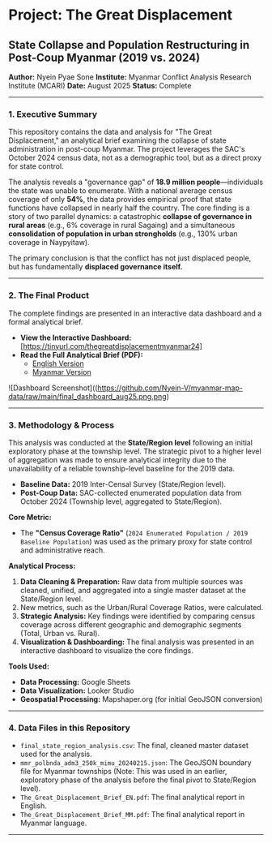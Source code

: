 # Project: The Great Displacement
## State Collapse and Population Restructuring in Post-Coup Myanmar (2019 vs. 2024)

**Author:** Nyein Pyae Sone
**Institute:** Myanmar Conflict Analysis Research Institute (MCARI)
**Date:** August 2025
**Status:** Complete

---

### **1. Executive Summary**

This repository contains the data and analysis for "The Great Displacement," an analytical brief examining the collapse of state administration in post-coup Myanmar. 
The project leverages the SAC's October 2024 census data, not as a demographic tool, but as a direct proxy for state control.

The analysis reveals a "governance gap" of **18.9 million people**—individuals the state was unable to enumerate. 
With a national average census coverage of only **54%**, the data provides empirical proof that state functions have collapsed in nearly half the country. 
The core finding is a story of two parallel dynamics: a catastrophic **collapse of governance in rural areas** 
(e.g., 6% coverage in rural Sagaing) and a simultaneous **consolidation of population in urban strongholds** (e.g., 130% urban coverage in Naypyitaw).

The primary conclusion is that the conflict has not just displaced people, but has fundamentally **displaced governance itself.**

---

### **2. The Final Product**

The complete findings are presented in an interactive data dashboard and a formal analytical brief.

*   **View the Interactive Dashboard:** [https://tinyurl.com/thegreatdisplacementmyanmar24]
*   **Read the Full Analytical Brief (PDF):**
    *   [English Version](https://github.com/Nyein-V/myanmar-map-data/raw/main/The%20Great%20Displacement%20(1).pdf)
    *   [Myanmar Version](https://github.com/Nyein-V/myanmar-map-data/raw/main/The%20Great%20Displacement%20(Burmese%20Version)%20(1).pdf)

![Dashboard Screenshot]((https://github.com/Nyein-V/myanmar-map-data/raw/main/final_dashboard_aug25.png.png)

---

### 3. Methodology & Process

This analysis was conducted at the **State/Region level** following an initial exploratory phase at the township level. 
The strategic pivot to a higher level of aggregation was made to ensure analytical integrity due to the unavailability of a reliable township-level baseline for the 2019 data.


*   **Baseline Data:** 2019 Inter-Censal Survey (State/Region level).
*   **Post-Coup Data:** SAC-collected enumerated population data from October 2024 (Township level, aggregated to State/Region).

**Core Metric:**
*   The **"Census Coverage Ratio"** (`2024 Enumerated Population / 2019 Baseline Population`) was used as the primary proxy for state control and administrative reach.

**Analytical Process:**
1.  **Data Cleaning & Preparation:** Raw data from multiple sources was cleaned, unified, and aggregated into a single master dataset at the State/Region level.
2.  New metrics, such as the Urban/Rural Coverage Ratios, were calculated.
3.  **Strategic Analysis:** Key findings were identified by comparing census coverage across different geographic and demographic segments (Total, Urban vs. Rural).
4.  **Visualization & Dashboarding:** The final analysis was presented in an interactive dashboard to visualize the core findings.

**Tools Used:**
*   **Data Processing:** Google Sheets
*   **Data Visualization:** Looker Studio
*   **Geospatial Processing:** Mapshaper.org (for initial GeoJSON conversion)
---

### **4. Data Files in this Repository**

*   `final_state_region_analysis.csv`: The final, cleaned master dataset used for the analysis.
*   `mmr_polbnda_adm3_250k_mimu_20240215.json`: The GeoJSON boundary file for Myanmar townships (Note: This was used in an earlier, exploratory phase of the analysis before the final pivot to State/Region level).
*   `The_Great_Displacement_Brief_EN.pdf`: The final analytical report in English.
*   `The_Great_Displacement_Brief_MM.pdf`: The final analytical report in Myanmar language.

---
